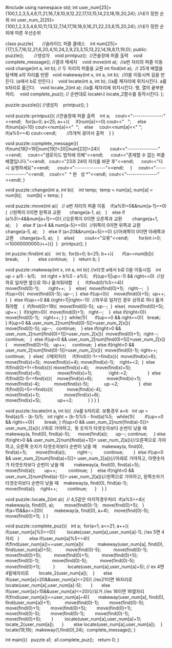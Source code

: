#include <iostream>
using namespace std;
int user_num[25]={100,1,2,3,5,4,6,11,21,16,7,8,10,9,12,22,17,13,15,14,23,18,19,20,24}; //내가 정한 순위
int user_num_2[25]={100,1,2,3,5,4,6,10,11,13,12,7,14,17,19,18,9,16,21,22,23,8,15,20,24}; //내가 정한 순위에 따른 우선순위

class puzzle{       //슬라이드 퍼즐 클래스    
		int num[25]={17,1,5,7,16,12,21,6,20,4,10,24,2,9,23,3,15,13,22,14,18,8,11,19,0};
		public:		
		puzzle();        //생성자    
		void printpuz();  //콘솔창에 퍼즐 출력    
		void complete_message(); //결과 메세지    
		void move(int a);  //a번 자리의 퍼즐 이동    
		void change(int a, int b); // 두 자리의 퍼즐을 교환
		int find(int a);  // 25개 배열을 탐색해 a의 자리를 반환  
		void makeway(int x, int a, int b);  //0을 이동시켜 길을 만든다. (a에서 b로 만든다.)    
		void locate(int a, int b); //a를 제자리에 위치시킨다. a를 b자리로 옮긴다.    
		void locate_2(int a); //a를 제자리에 위치시킨다. 행, 열의 끝부분 처리.    
		void complete_puz(); // 순번대로 locate나 locate_2함수를 동작시킨다.
};

puzzle::puzzle(){ //생성자   
		printpuz();
}

void puzzle::printpuz(){  //콘솔창에 퍼즐 출력    
		int a;   
		cout<<"---------------"<<endl;  
		for(a=0; a<25; a++){    
				if(num[a]==0) cout<<"   ";    
				else if(num[a]<10) cout<<num[a]<<"  ";   
				else     cout<<num[a]<<" ";    
				if(a%5==4) cout<<endl;        //5개씩 끊어서 출력    
		}
}

void puzzle::complete_message(){    
		if(num[18]!=19||num[19]!=20||num[23]!=24){       
				cout<<"---------------"<<endl;    
				cout<<"샘로이드 법칙에 의해"<<endl;     
				cout<<"존재할 수 없는 퍼즐 배열입니다."<<endl;  
				cout<<"23과 24의 자리를 바꾼 후"<<endl;     
				cout<<"다시 실행하세요"<<endl;     
				cout<<"---------------"<<endl;
    }
    cout<<"---------------"<<endl;    
		cout<<"  * 완   성 *"<<endl; 
		cout<<"---------------"<<endl;
}

void puzzle::change(int a, int b){    
		int temp; 
		temp = num[a];
		num[a] = num[b];   
		num[b] = temp;
}

void puzzle::move(int a){   // a번 자리의 퍼즐 이동   
		if(a%5!=0&&num[a-1]==0){  //왼쪽이 0이면 왼쪽과 교환      
				change(a-1, a);  
		}   
		else if (a%5!=4&&num[a+1]==0){ //오른쪽이 0이면 오른쪽과 교환        
				change(a+1, a);   
		}   
		else if (a>4 && num[a-5]==0){  //위쪽이 0이면 위쪽과 교환   
				change(a-5, a);   
		}  
		else if (a<20&&num[a+5]==0) {//아래쪽이 0이면 아래쪽과 교환    
				change(a+5, a);  
		}    
		else{       
				cout<<"오류"<<endl;       
				for(int i=0; i<10000000000;i++){} 
		}  
		printpuz();
}

int puzzle::find(int a){   
		int b; 
		for(b=0; b<25; b++){      
				if(a==num[b]){       
						break;      
				}      
				else continue;   
		}  
		return b;
}

void puzzle::makeway(int x, int a, int b){ //x타겟 a에서 b로 0을 이동시킴    
		int up = a/5 - b/5;    
		int right = b%5 - a%5;    
		if((up>1||up<-1) && right==0)  //상하로 일자면 옆으로 하나 옮겨줘야함   
		{    
				if(find(0)%5==4){       
						move(find(0)-1);      
						right++;  
				}   
				else{ 
						move(find(0)+1);  
						right--;  
				}   
				if(up>0){ 
						move(find(0)-5);
						up--;
				} 
				else if(up<0){   
						move(find(0)+5); 
						up++;
				} 
		} 
		else if(up==0 && (right>1||right<-1))  //좌우로 일자인 경우 상하로 하나 옮겨줘야함    
		{ 
				if(find(0)>19){ 
						move(find(0)-5); 
						up--; 
				} 
				else{ 
						move(find(0)+5);  
						up++;
				} 
				if(right>0){ 
						move(find(0)+1);  
						right--;   
				} 
				else if(right<0){
						move(find(0)-1);  
						right++;
				}
		} 
		while(1){     
				if(up==0 && right==0){  
						break;   
				}
				if(up>0 && user_num_2[num[find(0)-5]]>user_num_2[x]){      
						move(find(0)-5);
						up--;  
						continue;   
				}
				else if(right>0 && user_num_2[num[find(0)+1]]>user_num_2[x]){ 
						move(find(0)+1); 
						right--;    
						continue;   
				} 
				else if(up<0 && user_num_2[num[find(0)+5]]>user_num_2[x]){    
						move(find(0)+5);  
						up++;    
						continue; 
				}
				else if(right<0 && user_num_2[num[find(0)-1]]>user_num_2[x]){ 
						move(find(0)-1);
						right++;   
						continue;  
				} 
				else{  //예외처리    
						if(find(0)-1==find(x)){ 
								move(find(x)+6);
								move(find(x)+5); 
								move(find(x)+4);
								move(find(x)-1);   
								right+=2; 
						} 
						else if(find(0)+1==find(x)){
								move(find(x)+4);    
								move(find(x)+5);    
								move(find(x)+6);            
								move(find(x)+1);            
								right-=2;               
						} 
						else if(find(0)-5==find(x)){   
								move(find(x)+6);          
								move(find(x)+1);           
								move(find(x)-4);          
								move(find(x)-5);           
								up-=2;                
						} 
						else if(find(0)+5==find(x)){          
								move(find(x)-4);                  
								move(find(x)+1);                  
								move(find(x)+6);                  
								move(find(x)+5);            
								up+=2;           
						}
				}
		}
}

void puzzle::locate(int a, int b){  //a를 b자리로. 보통경우 a=b  
		int up = find(a)/5 - (b-1)/5;  
		int right = (b-1)%5 - find(a)%5;  
		while(1){        
				if(up==0 && right==0){       
						break;
				}
				if(up>0 && user_num_2[num[find(a)-5]]> user_num_2[a]){ //위로 가야하고,  윗 숫자가 타겟숫자보다 순번이 낮을 때     
						makeway(a, find(0), find(a)-5);     
						move(find(a));     
						up--;
						continue;    
				}
				else if(right>0 && user_num_2[num[find(a)+1]]> user_num_2[a]){//오른쪽으로 가야하고, 오른쪽 숫자가 타겟숫자보다 순번이 낮을 때   
						makeway(a, find(0), find(a)+1);      
						move(find(a));        
						right--;        
						continue;        
				} 
				else if(up<0 && user_num_2[num[find(a)+5]]> user_num_2[a]){//아래로 가야하고, 아랫숫자가 타겟숫자보다 순번이 낮을 때       
						makeway(a, find(0), find(a)+5);    
						move(find(a));      
						up++;        
						continue; 
				}   
				else if(right<0 && user_num_2[num[find(a)-1]]> user_num_2[a]){//왼쪽으로 가야하고, 왼쪽숫자가 타겟숫자보다 순번이 낮을 때   
						makeway(a, find(0), find(a)-1);      
						move(find(a));   
						right++;       
						continue;     
				}   
		}
}

void puzzle::locate_2(int a){  // 4,5같은 마지막경우처리 
		if(a%5==4){    
				makeway(a, find(0), a);       
				move(find(0)-1);  
				move(find(0)+5);  
		}   
		if(a>15&&a<=20){
        makeway(a, find(0), a+4);   
				move(find(0)-5);    
				move(find(0)+1); 
		}
}

void puzzle::complete_puz(){  
		int a; 
		for(a=1; a<=21; a++){    
				if(user_num[a]%5==0){        
						locate(user_num[a],user_num[a]-1); //ex 5면 4자리  
				}       
				else if(user_num[a]%5==4){      
						if(find(user_num[a])==user_num[a]){          
								makeway(user_num[a], find(0), find(user_num[a])+5);          
								move(find(0)-5);         
								move(find(0)-1);         
								move(find(0)+5);         
								move(find(0)+1);         
								move(find(0)+5);         
								move(find(0)-1);         
								move(find(0)-5);         
								move(find(0)-5);         
								move(find(0)+1);         
						}         
						locate(user_num[a],user_num[a]+5); // ex 4면 4밑에자리로       
						locate_2(user_num[a]);   
				}      
				else if(user_num[a]>20&&user_num[a]<=25){ //ex21이면 16자리로    
						locate(user_num[a],user_num[a]-5);      
				}      
				else if(user_num[a]>15&&user_num[a]<=20){//요거 //ex 16이면 16옆자리
            if(find(user_num[a])==user_num[a]+4){      
								makeway(user_num[a], find(0), find(user_num[a])+1);          
								move(find(0)-1);       
								move(find(0)-5);       
								move(find(0)+1);       
								move(find(0)+5);       
								move(find(0)+1);       
								move(find(0)-5);       
								move(find(0)-1);       
								move(find(0)-1);       
								move(find(0)+5);       
						}        
						locate(user_num[a],user_num[a]+1);        
						locate_2(user_num[a]);     
				}       
				else locate(user_num[a],user_num[a]);   
		}  
		locate(19,19); 
		makeway(1,find(0),24); 
		complete_message();
}

int main(){  
		puzzle a1; 
		a1.complete_puz();  
		return 0;
}
